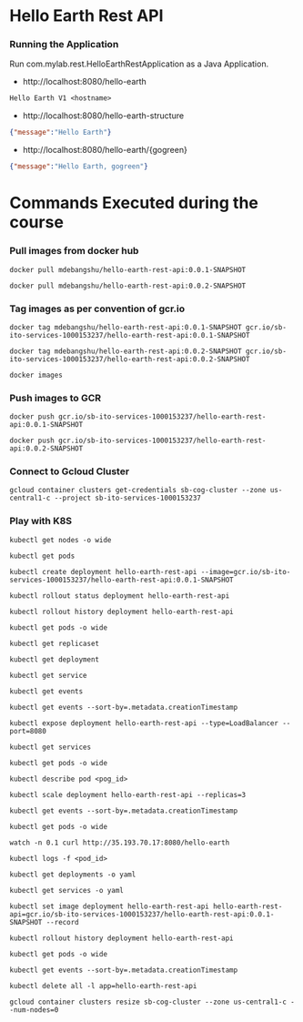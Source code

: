 # Hello Earth Rest API

### Running the Application

Run com.mylab.rest.HelloEarthRestApplication as a Java Application.

- http://localhost:8080/hello-earth

```txt
Hello Earth V1 <hostname>
```

- http://localhost:8080/hello-earth-structure

```json
{"message":"Hello Earth"}
```

- http://localhost:8080/hello-earth/{gogreen}

```json
{"message":"Hello Earth, gogreen"}
```

# Commands Executed during the course

### Pull images from docker hub
```
docker pull mdebangshu/hello-earth-rest-api:0.0.1-SNAPSHOT

docker pull mdebangshu/hello-earth-rest-api:0.0.2-SNAPSHOT
```
### Tag images as per convention of gcr.io
```
docker tag mdebangshu/hello-earth-rest-api:0.0.1-SNAPSHOT gcr.io/sb-ito-services-1000153237/hello-earth-rest-api:0.0.1-SNAPSHOT

docker tag mdebangshu/hello-earth-rest-api:0.0.2-SNAPSHOT gcr.io/sb-ito-services-1000153237/hello-earth-rest-api:0.0.2-SNAPSHOT

docker images
```
### Push images to GCR
```
docker push gcr.io/sb-ito-services-1000153237/hello-earth-rest-api:0.0.1-SNAPSHOT

docker push gcr.io/sb-ito-services-1000153237/hello-earth-rest-api:0.0.2-SNAPSHOT
```
### Connect to Gcloud Cluster
```
gcloud container clusters get-credentials sb-cog-cluster --zone us-central1-c --project sb-ito-services-1000153237
```
### Play with K8S
```
kubectl get nodes -o wide

kubectl get pods

kubectl create deployment hello-earth-rest-api --image=gcr.io/sb-ito-services-1000153237/hello-earth-rest-api:0.0.1-SNAPSHOT

kubectl rollout status deployment hello-earth-rest-api

kubectl rollout history deployment hello-earth-rest-api

kubectl get pods -o wide

kubectl get replicaset

kubectl get deployment

kubectl get service

kubectl get events

kubectl get events --sort-by=.metadata.creationTimestamp

kubectl expose deployment hello-earth-rest-api --type=LoadBalancer --port=8080

kubectl get services

kubectl get pods -o wide

kubectl describe pod <pog_id>

kubectl scale deployment hello-earth-rest-api --replicas=3

kubectl get events --sort-by=.metadata.creationTimestamp

kubectl get pods -o wide

watch -n 0.1 curl http://35.193.70.17:8080/hello-earth                                                           

kubectl logs -f <pod_id>

kubectl get deployments -o yaml

kubectl get services -o yaml

kubectl set image deployment hello-earth-rest-api hello-earth-rest-api=gcr.io/sb-ito-services-1000153237/hello-earth-rest-api:0.0.1-SNAPSHOT --record

kubectl rollout history deployment hello-earth-rest-api

kubectl get pods -o wide

kubectl get events --sort-by=.metadata.creationTimestamp

kubectl delete all -l app=hello-earth-rest-api

gcloud container clusters resize sb-cog-cluster --zone us-central1-c --num-nodes=0
```